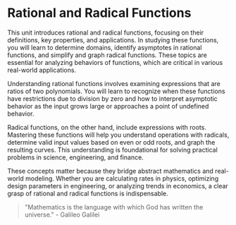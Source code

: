 # Rational and Radical Functions

This unit introduces rational and radical functions, focusing on their definitions, key properties, and applications. In studying these functions, you will learn to determine domains, identify asymptotes in rational functions, and simplify and graph radical functions. These topics are essential for analyzing behaviors of functions, which are critical in various real-world applications.

Understanding rational functions involves examining expressions that are ratios of two polynomials. You will learn to recognize when these functions have restrictions due to division by zero and how to interpret asymptotic behavior as the input grows large or approaches a point of undefined behavior.

Radical functions, on the other hand, include expressions with roots. Mastering these functions will help you understand operations with radicals, determine valid input values based on even or odd roots, and graph the resulting curves. This understanding is foundational for solving practical problems in science, engineering, and finance.

These concepts matter because they bridge abstract mathematics and real-world modeling. Whether you are calculating rates in physics, optimizing design parameters in engineering, or analyzing trends in economics, a clear grasp of rational and radical functions is indispensable.

> "Mathematics is the language with which God has written the universe." - Galileo Galilei
